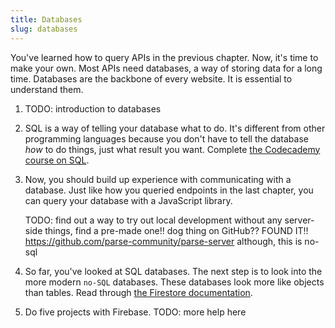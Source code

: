 ```yaml
---
title: Databases
slug: databases
---
```


You've learned how to query APIs in the previous chapter. Now, it's time to make
your own. Most APIs need databases, a way of storing data for a long time.
Databases are the backbone of every website. It is essential to understand them.

  1. TODO: introduction to databases

  2. SQL is a way of telling your database what to do. It's different from other
  programming languages because you don't have to tell the database _how_ to do
  things, just what result you want. Complete [the Codecademy course on
  SQL][codecademy-sql].

  3. Now, you should build up experience with communicating with a database.
  Just like how you queried endpoints in the last chapter, you can query your
  database with a JavaScript library.

     TODO: find out a way to try out local development without any server-side
     things, find a pre-made one!! dog thing on GitHub??
       FOUND IT!! <https://github.com/parse-community/parse-server>  although,
       this is no-sql

  4. So far, you've looked at SQL databases. The next step is to look into the
     more modern `no-SQL` databases. These databases look more like objects than
     tables. Read through [the Firestore documentation][firestore-docs].

  5. Do five projects with Firebase.
    TODO: more help here

[codecademy-sql]: https://www.codecademy.com/learn/learn-sql
[firestore-docs]: https://firebase.google.com/docs/firestore